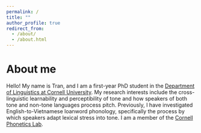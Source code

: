 ```yaml
---
permalink: /
title: ""
author_profile: true
redirect_from: 
  - /about/
  - /about.html
---
```


About me
======
Hello! My name is Tran, and I am a first-year PhD student in the [Department of Linguistics at Cornell University](https://linguistics.cornell.edu/). My research interests include the cross-linguistic learnability and perceptibility of tone and how speakers of both tone and non-tone languages process pitch. Previously, I have investigated English-to-Vietnamese loanword phonology, specifically the process by which speakers adapt lexical stress into tone. I am a member of the [Cornell Phonetics Lab](https://conf.ling.cornell.edu/). 
